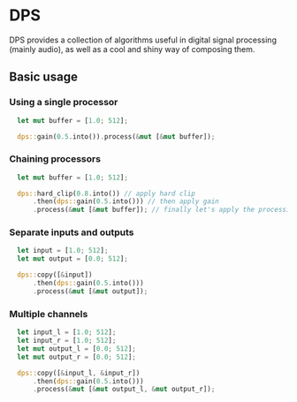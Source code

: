 DPS
===

DPS provides a collection of algorithms useful in digital signal processing (mainly audio), as well as a cool and shiny way of composing them.

Basic usage
-----------

### Using a single processor

```rust
  let mut buffer = [1.0; 512];

  dps::gain(0.5.into()).process(&mut [&mut buffer]);
```

### Chaining processors

```rust
  let mut buffer = [1.0; 512];

  dps::hard_clip(0.8.into()) // apply hard clip
      .then(dps::gain(0.5.into())) // then apply gain
      .process(&mut [&mut buffer]); // finally let's apply the processing chain to the output buffer
```

### Separate inputs and outputs

```rust
  let input = [1.0; 512];
  let mut output = [0.0; 512];

  dps::copy([&input])
      .then(dps::gain(0.5.into()))
      .process(&mut [&mut output]);
```

### Multiple channels

```rust
  let input_l = [1.0; 512];
  let input_r = [1.0; 512];
  let mut output_l = [0.0; 512];
  let mut output_r = [0.0; 512];

  dps::copy([&input_l, &input_r])
      .then(dps::gain(0.5.into()))
      .process(&mut [&mut output_l, &mut output_r]);
```
